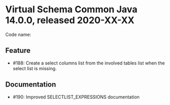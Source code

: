 # Virtual Schema Common Java 14.0.0, released 2020-XX-XX

Code name: 

## Feature

* #188: Create a select columns list from the involved tables list when the select list is missing.

## Documentation

* #190: Improved SELECTLIST_EXPRESSIONS documentation
